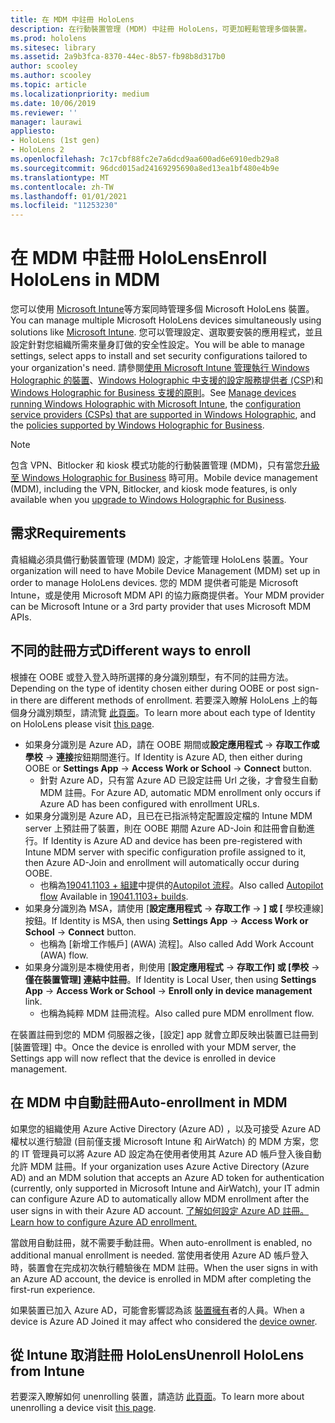 ```yaml
---
title: 在 MDM 中註冊 HoloLens
description: 在行動裝置管理 (MDM) 中註冊 HoloLens，可更加輕鬆管理多個裝置。
ms.prod: hololens
ms.sitesec: library
ms.assetid: 2a9b3fca-8370-44ec-8b57-fb98b8d317b0
author: scooley
ms.author: scooley
ms.topic: article
ms.localizationpriority: medium
ms.date: 10/06/2019
ms.reviewer: ''
manager: laurawi
appliesto:
- HoloLens (1st gen)
- HoloLens 2
ms.openlocfilehash: 7c17cbf88fc2e7a6dcd9aa600ad6e6910edb29a8
ms.sourcegitcommit: 96dcd015ad24169295690a8ed13ea1bf480e4b9e
ms.translationtype: MT
ms.contentlocale: zh-TW
ms.lasthandoff: 01/01/2021
ms.locfileid: "11253230"
---
```

# <span data-ttu-id="f233a-103">在 MDM 中註冊 HoloLens</span><span class="sxs-lookup"><span data-stu-id="f233a-103">Enroll HoloLens in MDM</span></span>

<span data-ttu-id="f233a-104">您可以使用 [Microsoft Intune](https://docs.microsoft.com/intune/windows-holographic-for-business)等方案同時管理多個 Microsoft HoloLens 裝置。</span><span class="sxs-lookup"><span data-stu-id="f233a-104">You can manage multiple Microsoft HoloLens devices simultaneously using solutions like [Microsoft Intune](https://docs.microsoft.com/intune/windows-holographic-for-business).</span></span> <span data-ttu-id="f233a-105">您可以管理設定、選取要安裝的應用程式，並且設定針對您組織所需來量身訂做的安全性設定。</span><span class="sxs-lookup"><span data-stu-id="f233a-105">You will be able to manage settings, select apps to install and set security configurations tailored to your organization's need.</span></span> <span data-ttu-id="f233a-106">請參閱[使用 Microsoft Intune 管理執行 Windows Holographic 的裝置](https://docs.microsoft.com/intune/windows-holographic-for-business)、[Windows Holographic 中支援的設定服務提供者 (CSP)](https://msdn.microsoft.com/windows/hardware/commercialize/customize/mdm/configuration-service-provider-reference#hololens)和 [Windows Holographic for Business 支援的原則](https://msdn.microsoft.com/windows/hardware/commercialize/customize/mdm/policy-configuration-service-provider#hololenspolicies)。</span><span class="sxs-lookup"><span data-stu-id="f233a-106">See [Manage devices running Windows Holographic with Microsoft Intune](https://docs.microsoft.com/intune/windows-holographic-for-business), the [configuration service providers (CSPs) that are supported in Windows Holographic](https://msdn.microsoft.com/windows/hardware/commercialize/customize/mdm/configuration-service-provider-reference#hololens), and the [policies supported by Windows Holographic for Business](https://msdn.microsoft.com/windows/hardware/commercialize/customize/mdm/policy-configuration-service-provider#hololenspolicies).</span></span>

> [!NOTE]
> <span data-ttu-id="f233a-107">包含 VPN、Bitlocker 和 kiosk 模式功能的行動裝置管理 (MDM)，只有當您[升級至 Windows Holographic for Business](hololens1-upgrade-enterprise.md) 時可用。</span><span class="sxs-lookup"><span data-stu-id="f233a-107">Mobile device management (MDM), including the VPN, Bitlocker, and kiosk mode features, is only available when you [upgrade to Windows Holographic for Business](hololens1-upgrade-enterprise.md).</span></span>

## <span data-ttu-id="f233a-108">需求</span><span class="sxs-lookup"><span data-stu-id="f233a-108">Requirements</span></span>

 <span data-ttu-id="f233a-109">貴組織必須具備行動裝置管理 (MDM) 設定，才能管理 HoloLens 裝置。</span><span class="sxs-lookup"><span data-stu-id="f233a-109">Your organization will need to have Mobile Device Management (MDM) set up in order to manage HoloLens devices.</span></span> <span data-ttu-id="f233a-110">您的 MDM 提供者可能是 Microsoft Intune，或是使用 Microsoft MDM API 的協力廠商提供者。</span><span class="sxs-lookup"><span data-stu-id="f233a-110">Your MDM provider can be Microsoft Intune or a 3rd party provider that uses Microsoft MDM APIs.</span></span>
 
## <span data-ttu-id="f233a-111">不同的註冊方式</span><span class="sxs-lookup"><span data-stu-id="f233a-111">Different ways to enroll</span></span>

<span data-ttu-id="f233a-112">根據在 OOBE 或登入登入時所選擇的身分識別類型，有不同的註冊方法。</span><span class="sxs-lookup"><span data-stu-id="f233a-112">Depending on the type of identity chosen either during OOBE or post sign-in there are different methods of enrollment.</span></span> <span data-ttu-id="f233a-113">若要深入瞭解 HoloLens 上的每個身分識別類型，請流覽 [此頁面](hololens-identity.md)。</span><span class="sxs-lookup"><span data-stu-id="f233a-113">To learn more about each type of Identity on HoloLens please visit [this page](hololens-identity.md).</span></span>

- <span data-ttu-id="f233a-114">如果身分識別是 Azure AD，請在 OOBE 期間或**設定應用程式**  ->  **存取工作或學校**  ->  **連接**按鈕期間進行。</span><span class="sxs-lookup"><span data-stu-id="f233a-114">If Identity is Azure AD, then either during OOBE or **Settings App** -> **Access Work or School** -> **Connect** button.</span></span>
    - <span data-ttu-id="f233a-115">針對 Azure AD，只有當 Azure AD 已設定註冊 Url 之後，才會發生自動 MDM 註冊。</span><span class="sxs-lookup"><span data-stu-id="f233a-115">For Azure AD, automatic MDM enrollment only occurs if Azure AD has been configured with enrollment URLs.</span></span>
- <span data-ttu-id="f233a-116">如果身分識別是 Azure AD，且已在已指派特定配置設定檔的 Intune MDM server 上預註冊了裝置，則在 OOBE 期間 Azure AD-Join 和註冊會自動進行。</span><span class="sxs-lookup"><span data-stu-id="f233a-116">If Identity is Azure AD and device has been pre-registered with Intune MDM server with specific configuration profile assigned to it, then Azure AD-Join and enrollment will automatically occur during OOBE.</span></span>
    - <span data-ttu-id="f233a-117">也稱為[19041.1103 + 組建](hololens-release-notes.md#windows-holographic-version-2004)中提供的[Autopilot 流程](hololens2-autopilot.md)。</span><span class="sxs-lookup"><span data-stu-id="f233a-117">Also called [Autopilot flow](hololens2-autopilot.md) Available in [19041.1103+ builds](hololens-release-notes.md#windows-holographic-version-2004).</span></span>
- <span data-ttu-id="f233a-118">如果身分識別為 MSA，請使用 [**設定應用程式**  ->  **存取工作**  ->  **] 或 [** 學校連線] 按鈕。</span><span class="sxs-lookup"><span data-stu-id="f233a-118">If Identity is MSA, then using **Settings App** -> **Access Work or School** -> **Connect** button.</span></span>
    - <span data-ttu-id="f233a-119">也稱為 [新增工作帳戶] (AWA) 流程]。</span><span class="sxs-lookup"><span data-stu-id="f233a-119">Also called Add Work Account (AWA) flow.</span></span>
- <span data-ttu-id="f233a-120">如果身分識別是本機使用者，則使用 [**設定應用程式**  ->  **存取工作] 或 [學校**  ->  **僅在裝置管理] 連結中註冊**。</span><span class="sxs-lookup"><span data-stu-id="f233a-120">If Identity is Local User, then using **Settings App** -> **Access Work or School** -> **Enroll only in device management** link.</span></span>
    - <span data-ttu-id="f233a-121">也稱為純粹 MDM 註冊流程。</span><span class="sxs-lookup"><span data-stu-id="f233a-121">Also called pure MDM enrollment flow.</span></span>

<span data-ttu-id="f233a-122">在裝置註冊到您的 MDM 伺服器之後，[設定] app 就會立即反映出裝置已註冊到 [裝置管理] 中。</span><span class="sxs-lookup"><span data-stu-id="f233a-122">Once the device is enrolled with your MDM server, the Settings app will now reflect that the device is enrolled in device management.</span></span>

## <span data-ttu-id="f233a-123">在 MDM 中自動註冊</span><span class="sxs-lookup"><span data-stu-id="f233a-123">Auto-enrollment in MDM</span></span>

<span data-ttu-id="f233a-124">如果您的組織使用 Azure Active Directory (Azure AD) ，以及可接受 Azure AD 權杖以進行驗證 (目前僅支援 Microsoft Intune 和 AirWatch) 的 MDM 方案，您的 IT 管理員可以將 Azure AD 設定為在使用者使用其 Azure AD 帳戶登入後自動允許 MDM 註冊。</span><span class="sxs-lookup"><span data-stu-id="f233a-124">If your organization uses Azure Active Directory (Azure AD) and an MDM solution that accepts an Azure AD token for authentication (currently, only supported in Microsoft Intune and AirWatch), your IT admin can configure Azure AD to automatically allow MDM enrollment after the user signs in with their Azure AD account.</span></span> [<span data-ttu-id="f233a-125">了解如何設定 Azure AD 註冊。</span><span class="sxs-lookup"><span data-stu-id="f233a-125">Learn how to configure Azure AD enrollment.</span></span>](https://docs.microsoft.com/mem/intune/enrollment/windows-enroll#enable-windows-10-automatic-enrollment)

<span data-ttu-id="f233a-126">當啟用自動註冊，就不需要手動註冊。</span><span class="sxs-lookup"><span data-stu-id="f233a-126">When auto-enrollment is enabled, no additional manual enrollment is needed.</span></span> <span data-ttu-id="f233a-127">當使用者使用 Azure AD 帳戶登入時，裝置會在完成初次執行體驗後在 MDM 註冊。</span><span class="sxs-lookup"><span data-stu-id="f233a-127">When the user signs in with an Azure AD account, the device is enrolled in MDM after completing the first-run experience.</span></span>

<span data-ttu-id="f233a-128">如果裝置已加入 Azure AD，可能會影響認為該 [裝置擁有](security-adminless-os.md#device-owner)者的人員。</span><span class="sxs-lookup"><span data-stu-id="f233a-128">When a device is Azure AD Joined it may affect who considered the [device owner](security-adminless-os.md#device-owner).</span></span>

## <span data-ttu-id="f233a-129">從 Intune 取消註冊 HoloLens</span><span class="sxs-lookup"><span data-stu-id="f233a-129">Unenroll HoloLens from Intune</span></span>

<span data-ttu-id="f233a-130">若要深入瞭解如何 unenrolling 裝置，請造訪 [此頁面](https://docs.microsoft.com/windows/client-management/mdm/disconnecting-from-mdm-unenrollment)。</span><span class="sxs-lookup"><span data-stu-id="f233a-130">To learn more about unenrolling a device visit [this page](https://docs.microsoft.com/windows/client-management/mdm/disconnecting-from-mdm-unenrollment).</span></span> 
